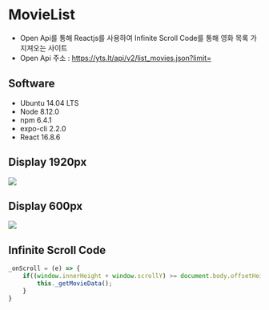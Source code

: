 # MovieList
  * Open Api를 통해 Reactjs를 사용하여 Infinite Scroll Code를 통해 영화 목록 가지져오는 사이트
  * Open Api 주소 : https://yts.lt/api/v2/list_movies.json?limit=
  
## Software
  * Ubuntu 14.04 LTS
  * Node 8.12.0
  * npm 6.4.1
  * expo-cli 2.2.0
  * React 16.8.6

## Display 1920px 
<img src="https://user-images.githubusercontent.com/20200820/82984989-294be180-a02e-11ea-800f-e2b70f26aac7.PNG" />

## Display 600px 
<img src="https://user-images.githubusercontent.com/20200820/82984941-0f120380-a02e-11ea-9494-ae5d848ff5ce.PNG" />

## Infinite Scroll Code
```javascript
_onScroll = (e) => {
	if((window.innerHeight + window.scrollY) >= document.body.offsetHeight){
		this._getMovieData();
	}
}
```

